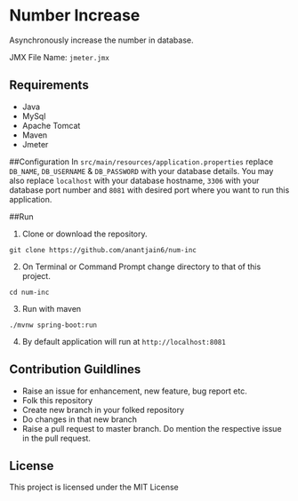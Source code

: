 # Number Increase
Asynchronously  increase the number in database.

JMX File Name: `jmeter.jmx`

## Requirements
-   Java
-   MySql
-   Apache Tomcat
-   Maven
-   Jmeter

##Configuration
In `src/main/resources/application.properties` replace `DB_NAME`, `DB_USERNAME` & `DB_PASSWORD` with your database details. You may also replace `localhost` with your database hostname, `3306` with your database port number and `8081` with desired port where you want to run this application.

##Run
1) Clone or download the repository.

```
git clone https://github.com/anantjain6/num-inc
```

2) On Terminal or Command Prompt change directory to that of this project.

```
cd num-inc
```

3) Run with maven

```
./mvnw spring-boot:run
```

4) By default application will run at `http://localhost:8081`

## Contribution Guildlines
-    Raise an issue for enhancement, new feature, bug report etc.
-    Folk this repository
-    Create new branch in your folked repository
-    Do changes in that new branch
-    Raise a pull request to master branch. Do mention the respective issue in the pull request.

## License

This project is licensed under the MIT License
